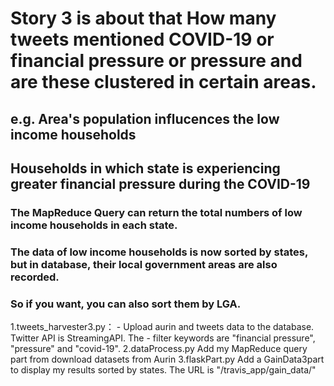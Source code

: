 # Story 3 is about that How many tweets mentioned COVID-19 or financial pressure or pressure and are these clustered in certain areas.

## e.g. Area's population influcences the low income households 
##      Households in which state is experiencing greater financial pressure during the COVID-19              
              
### The MapReduce Query can return the total numbers of low income households in each state.
### The data of low income households is now sorted by states, but in database, their local government areas are also recorded.
### So if you want, you can also sort them by LGA. 
1.tweets_harvester3.py：
    - Upload aurin and tweets data to the database. Twitter API is StreamingAPI. The
    - filter keywords are "financial pressure", "pressure" and "covid-19".
2.dataProcess.py
  Add my MapReduce query part from download datasets from Aurin
3.flaskPart.py
  Add a GainData3part to display my results sorted by states.
  The URL is "/travis_app/gain_data/<region>"
